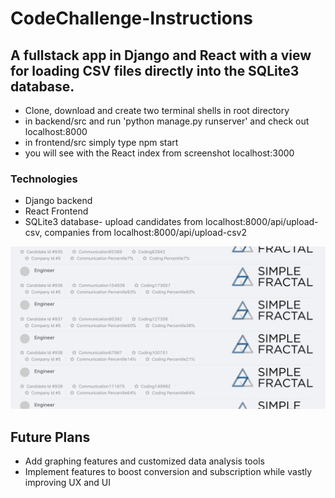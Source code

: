 # CodeChallenge-Instructions
 
 ##  A fullstack app in Django and React with a view for loading CSV files directly into the SQLite3 database. 
 * Clone, download and create two terminal shells in root directory
 * in backend/src and run 'python manage.py runserver' and check out localhost:8000
 * in frontend/src simply type npm start
 * you will see with the React index from screenshot localhost:3000 
  
### Technologies 
 * Django backend 
 * React Frontend
 * SQLite3 database- upload candidates from localhost:8000/api/upload-csv, companies from localhost:8000/api/upload-csv2

![Screen](https://github.com/SammoMichael/CodeChallenge/blob/master/Screen%20Shot%202561-12-21%20at%209.53.20%20AM.png)

## Future Plans 
* Add graphing features and customized data analysis tools
* Implement features to boost conversion and subscription while vastly improving UX and UI 
